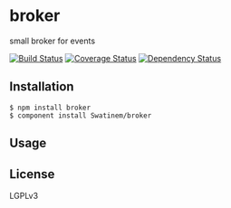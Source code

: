 # broker

small broker for events

[![Build Status](https://travis-ci.org/Swatinem/broker.png?branch=master)](https://travis-ci.org/Swatinem/broker)
[![Coverage Status](https://coveralls.io/repos/Swatinem/broker/badge.png?branch=master)](https://coveralls.io/r/Swatinem/broker)
[![Dependency Status](https://gemnasium.com/Swatinem/broker.png)](https://gemnasium.com/Swatinem/broker)

## Installation

    $ npm install broker
    $ component install Swatinem/broker

## Usage


## License

  LGPLv3

